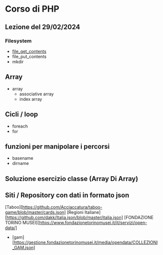 # Corso di PHP


## Lezione del 29/02/2024


### Filesystem
- [file_get_contents](https://www.php.net/manual/en/function.file-get-contents.php)
- file_put_contents
- mkdir


## Array 
- array 
  - associative array
  - index array

## Cicli / loop

- foreach
- for

## funzioni per manipolare i percorsi

- basename
- dirname


## Soluzione esercizio classe (Array Di Array) 


## Siti / Repository  con dati in formato json

[Taboo][https://github.com/Acciaccatura/taboo-game/blob/master/cards.json]
[Regioni Italiane][https://github.com/dakk/Italia.json/blob/master/italia.json]
[FONDAZIONE TORINO MUSEI][https://www.fondazionetorinomusei.it/it/servizi/open-data/]
  - [gam][https://gestione.fondazionetorinomusei.it/media/opendata/COLLEZIONI_GAM.json]